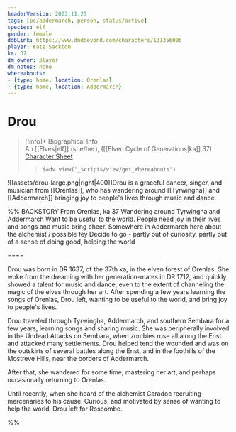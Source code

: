 ```yaml
---
headerVersion: 2023.11.25
tags: [pc/addermarch, person, status/active]
species: elf
gender: female
ddbLink: https://www.dndbeyond.com/characters/131356005
player: Kate Sackton
ka: 37
dm_owner: player
dm_notes: none
whereabouts:
- {type: home, location: Orenlas}
- {type: home, location: Addermarch}
---
```

# Drou
>[!info]+ Biographical Info  
> An [[Elves|elf]] (she/her), ([[Elven Cycle of Generations|ka]] 37)  
> [Character Sheet](https://www.dndbeyond.com/characters/131356005)  
>> `$=dv.view("_scripts/view/get_Whereabouts")`

![[assets/drou-large.png|right|400]]Drou is a graceful dancer, singer, and musician from [[Orenlas]], who has wandering around [[Tyrwingha]] and [[Addermarch]] bringing joy to people's lives through music and dance. 

%% BACKSTORY
From Orenlas, ka 37
Wandering around Tyrwingha and Addermarch
Want to be useful to the world. People need joy in their lives and songs and music bring cheer.
Somewhere in Addermarch here about the alchemist / possible fey
Decide to go - partly out of curiosity, partly out of a sense of doing good, helping the world

====

Drou was born in DR 1637, of the 37th ka, in the elven forest of Orenlas. She woke from the dreaming with her generation-mates in DR 1712, and quickly showed a talent for music and dance, even to the extent of channeling the magic of the elves through her art. After spending a few years learning the songs of Orenlas, Drou left, wanting to be useful to the world, and bring joy to people's lives.

Drou traveled through Tyrwingha, Addermarch, and southern Sembara for a few years, learning songs and sharing music. She was peripherally involved in the Undead Attacks on Sembara, when zombies rose all along the Enst and attacked many settlements. Drou helped tend the wounded and was on the outskirts of several battles along the Enst, and in the foothills of the Mostreve Hills, near the borders of Addermarch.

After that, she wandered for some time, mastering her art, and perhaps occasionally returning to Orenlas. 

Until recently, when she heard of the alchemist Caradoc recruiting mercenaries to his cause. Curious, and motivated by sense of wanting to help the world, Drou left for Roscombe. 

%%